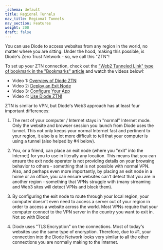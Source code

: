 ```yaml
---
_schema: default
title: Regional Tunnels
nav_title: Regional Tunnels
nav_section: Features
weight: 200
draft: false
---
```

You can use Diode to access websites from any region in the world, no matter where you are sitting.  Under the hood, making this possible, is Diode's Zero Trust Network - so, we call this  "ZTN"!

To set up your ZTN connection, check out the ["Web2 Tunneled Link" type of bookmark in the "Bookmarks" article](/features/diode-bookmarks/) and watch the videos below!:

* Video 1: <a href="https://www.loom.com/share/8d96e98f40e54998ac6300e50d1e31cf" target="_blank" rel="noopener">Overview of Diode ZTN</a>
* Video 2: <a href="https://www.loom.com/share/9a9408dbf71f4d39b2beeaca6e376458" target="_blank" rel="noopener">Deploy an Exit Node</a>
* Video 3: <a href="https://www.loom.com/share/300c6d19cf9a40f5b98c38eb76130476" target="_blank" rel="noopener">Configure Your App</a>
* Video 4: <a href="https://www.loom.com/share/a5556b69b21d4cdda067491ffc5fccc8" target="_blank" rel="noopener">Use Diode ZTN!</a>

ZTN is similar to VPN, but Diode's Web3 approach has at least four important differences:

1) The rest of your computer / Internet stays in "normal" Internet mode.  Only the website and browser session you launch from Diode uses the tunnel.  This not only keeps your normal Internet fast and pertinent to your region, it also is a lot more difficult to tell that your computer is using a tunnel (also helped by \#4 below).

2) You, or a friend, can place an exit node (where you "exit" into the Internet) for you to use in literally any location.  This means that you can ensure the exit node operator is not providing details on your browsing behavior to others - something that is not possible with normal VPN.  Also, and perhaps even more importantly, by placing an exit node in a home or an office, you can ensure websites can't detect that you are in another region - something that VPNs struggle with (many streaming and Web3 sites will detect VPNs and block them).

3) By configuring the exit node to route through your local region, your computer doesn't even need to access a server out of your region in order to access a website across the world.  Most VPNs require that your computer connect to the VPN server in the country you want to exit in.  Not so with Diode!

4) Diode uses "TLS Encryption" on the connections.  Most of today's websites use the same type of encryption.  Therefore, due to \#1, your connection into the Diode Network looks very similar to all the other connections you are normally making to the Internet.

&nbsp;